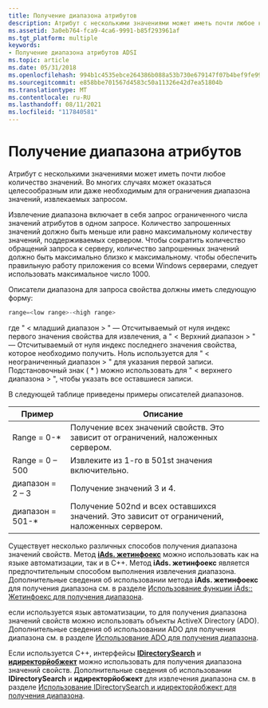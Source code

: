 ```yaml
---
title: Получение диапазона атрибутов
description: Атрибут с несколькими значениями может иметь почти любое количество значений. Во многих случаях может оказаться целесообразным или даже необходимым для ограничения диапазона значений, извлекаемых запросом.
ms.assetid: 3a0eb764-fca9-4ca6-9991-b85f293961af
ms.tgt_platform: multiple
keywords:
- Получение диапазона атрибутов ADSI
ms.topic: article
ms.date: 05/31/2018
ms.openlocfilehash: 994b1c4535ebce264386b088a53b730e679147f07b4bef9fe99d3a45a63461fc
ms.sourcegitcommit: e858bbe701567d4583c50a11326e42d7ea51804b
ms.translationtype: MT
ms.contentlocale: ru-RU
ms.lasthandoff: 08/11/2021
ms.locfileid: "117840581"
---
```

# <a name="attribute-range-retrieval"></a>Получение диапазона атрибутов

Атрибут с несколькими значениями может иметь почти любое количество значений. Во многих случаях может оказаться целесообразным или даже необходимым для ограничения диапазона значений, извлекаемых запросом.

Извлечение диапазона включает в себя запрос ограниченного числа значений атрибутов в одном запросе. Количество запрошенных значений должно быть меньше или равно максимальному количеству значений, поддерживаемых сервером. Чтобы сократить количество обращений запроса к серверу, количество запрошенных значений должно быть максимально близко к максимальному. чтобы обеспечить правильную работу приложения со всеми Windows серверами, следует использовать максимальное число 1000.

Описатели диапазона для запроса свойства должны иметь следующую форму:


```C++
range=<low range>-<high range>
```



где " &lt; младший диапазон &gt; " — Отсчитываемый от нуля индекс первого значения свойства для извлечения, а " &lt; Верхний диапазон &gt; " — Отсчитываемый от нуля индекс последнего значения свойства, которое необходимо получить. Ноль используется для " &lt; неограниченный диапазон &gt; " для указания первой записи. Подстановочный знак ( \* ) можно использовать для " &lt; верхнего диапазона &gt; ", чтобы указать все оставшиеся записи.

В следующей таблице приведены примеры описателей диапазонов.



| Пример      | Описание                                                                                   |
|--------------|-----------------------------------------------------------------------------------------------|
| Range = 0-\*   | Получение всех значений свойств. Это зависит от ограничений, наложенных сервером.                |
| Range = 0 – 500  | Извлеките из 1-го в 501st значения включительно.                                                |
| диапазон = 2 – 3    | Получение значений 3 и 4.                                                                  |
| диапазон = 501-\* | Получение 502nd и всех оставшихся значений. Это зависит от ограничений, наложенных сервером. |



 

Существует несколько различных способов получения диапазона значений свойств. Метод [**iAds. жетинфоекс**](/windows/desktop/api/Iads/nf-iads-iads-getinfoex) можно использовать как на языке автоматизации, так и в C++. Метод **iAds. жетинфоекс** является предпочтительным способом выполнения извлечения диапазона. Дополнительные сведения об использовании метода **iAds. жетинфоекс** для получения диапазона см. в разделе [Использование функции iAds:: Жетинфоекс для получения диапазона](using-iads--getinfoex-for-range-retrieval.md).

если используется язык автоматизации, то для получения диапазона значений свойств можно использовать объекты ActiveX Directory (ADO). Дополнительные сведения об использовании ADO для получения диапазона см. в разделе [Использование ADO для получения диапазона](using-ado-for-range-retrieval.md).

Если используется C++, интерфейсы [**IDirectorySearch**](/windows/desktop/api/Iads/nn-iads-idirectorysearch) и [**идиректорйобжект**](/windows/desktop/api/Iads/nn-iads-idirectoryobject) можно использовать для получения диапазона значений свойств. Дополнительные сведения об использовании **IDirectorySearch** и **идиректорйобжект** для извлечения диапазона см. в разделе [Использование IDirectorySearch и идиректорйобжект для получения диапазона](using-idirectorysearch-and-idirectoryobject-for-range-retrieval.md).

 

 




